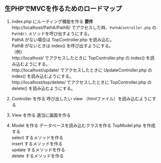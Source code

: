 ## 生PHPでMVCを作るためのロードマップ
1. index.php にルーティング機能を作る
    **要件**  
    http://localhost/PathA/PathB/ でアクセスした時、`PathAController.php` の `PathB()` メソッドを呼び出すようにする。  
    PathA がない場合は TopController.php を読み込む。  
    PathB がないときは index() を呼び出すようにする。  
    （例）  
    http://localhost/ でアクセスしたときに TopController.php の index() を読み込むようにする。  
    http://localhost/update/ でアクセスしたときに UpdateController.php の index() を読み込むようにする。  
    http://localhost/top/delete/ でアクセスしたときに TopController.php の delete() を読み込むようにする。  

2. Controller を作る
    呼び出したい view （htmlファイル）を読み込むようにする  
3. View を作る
    適当に画面を作る  
4. Model を作る
    データベースを読み込むクラスを作る
    TopModel.php を作成する  
        select するメソッドを作る  
        insert するメソッドを作る  
        update するメソッドを作る  
        delete するメソッドを作る  